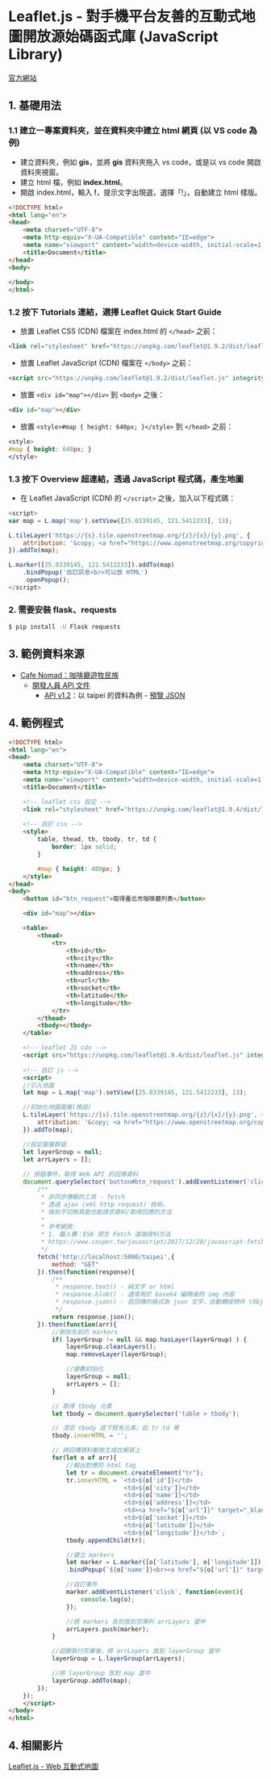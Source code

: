 # Leaflet.js - 對手機平台友善的互動式地圖開放源始碼函式庫 (JavaScript Library)
[官方網站](https://leafletjs.com/)

## 1. 基礎用法

### 1.1 建立一專案資料夾，並在資料夾中建立 html 網頁 (以 VS code 為例)
- 建立資料夾，例如 **gis**，並將 **gis** 資料夾拖入 vs code，或是以 vs code 開啟資料夾視窗。
- 建立 html 檔，例如 **index.html**。
- 開啟 index.html，輸入 **!**，提示文字出現選，選擇「!」，自動建立 html 樣版。
```html
<!DOCTYPE html>
<html lang="en">
<head>
    <meta charset="UTF-8">
    <meta http-equiv="X-UA-Compatible" content="IE=edge">
    <meta name="viewport" content="width=device-width, initial-scale=1.0">
    <title>Document</title>
</head>
<body>
    
</body>
</html>
```

### 1.2 按下 Tutorials 連結，選擇 Leaflet Quick Start Guide
- 放置 Leaflet CSS (CDN) 檔案在 index.html 的 `</head>` 之前：
```html
<link rel="stylesheet" href="https://unpkg.com/leaflet@1.9.2/dist/leaflet.css" integrity="sha256-sA+zWATbFveLLNqWO2gtiw3HL/lh1giY/Inf1BJ0z14=" crossorigin="" />
```
- 放置 Leaflet JavaScript (CDN) 檔案在 `</body>` 之前：
```html
<script src="https://unpkg.com/leaflet@1.9.2/dist/leaflet.js" integrity="sha256-o9N1jGDZrf5tS+Ft4gbIK7mYMipq9lqpVJ91xHSyKhg=" crossorigin=""></script>
```
- 放置 `<div id="map"></div>` 到 `<body>` 之後：
```html
<div id="map"></div>
```
- 放置 `<style>#map { height: 640px; }</style>` 到 `</head>` 之前：
```css
<style>
#map { height: 640px; }
</style>
```

### 1.3 按下 Overview 超連結，透過 JavaScript 程式碼，產生地圖
- 在 Leaflet JavaScript (CDN) 的 `</script>` 之後，加入以下程式碼：
```javascript
<script>
var map = L.map('map').setView([25.0339145, 121.5412233], 13);

L.tileLayer('https://{s}.tile.openstreetmap.org/{z}/{x}/{y}.png', {
    attribution: '&copy; <a href="https://www.openstreetmap.org/copyright">OpenStreetMap</a> contributors'
}).addTo(map);

L.marker([25.0339145, 121.5412233]).addTo(map)
    .bindPopup('自訂訊息<br>可以放 HTML')
    .openPopup();
</script>
```

### 2. 需要安裝 flask、requests
```bash
$ pip install -U Flask requests
```

## 3. 範例資料來源
- [Cafe Nomad：咖啡廳遊牧民族 ](https://cafenomad.tw/)
  - [開發人員 API 文件](https://cafenomad.tw/developers)
    - [API v1.2](https://cafenomad.tw/developers/docs/v1.2)：以 taipei 的資料為例 -  [預覽 JSON](https://cafenomad.tw/api/v1.2/cafes/taipei)


## 4. 範例程式
```html
<!DOCTYPE html>
<html lang="en">
<head>
    <meta charset="UTF-8">
    <meta http-equiv="X-UA-Compatible" content="IE=edge">
    <meta name="viewport" content="width=device-width, initial-scale=1.0">
    <title>Document</title>

    <!-- leaflet css 設定 -->
    <link rel="stylesheet" href="https://unpkg.com/leaflet@1.9.4/dist/leaflet.css" integrity="sha256-p4NxAoJBhIIN+hmNHrzRCf9tD/miZyoHS5obTRR9BMY=" crossorigin="" />
    
    <!-- 自訂 css -->
    <style>
        table, thead, th, tbody, tr, td {
            border: 1px solid;
        }

        #map { height: 480px; }
    </style>
</head>
<body>
    <button id="btn_request">取得臺北市咖啡廳列表</button>

    <div id="map"></div>

    <table>
        <thead>
            <tr>
                <th>id</th>
                <th>city</th>
                <th>name</th>
                <th>address</th>
                <th>url</th>
                <th>socket</th>
                <th>latitude</th>
                <th>longitude</th>
            </tr>
        </thead>
        <tbody></tbody>
    </table>

    <!-- leaflet JS cdn -->
    <script src="https://unpkg.com/leaflet@1.9.4/dist/leaflet.js" integrity="sha256-20nQCchB9co0qIjJZRGuk2/Z9VM+kNiyxNV1lvTlZBo=" crossorigin=""></script>
    
    <!-- 自訂 js -->
    <script>
    //引入地圖
    let map = L.map('map').setView([25.0339145, 121.5412233], 13);

    //初始化地圖圖層(預設)
    L.tileLayer('https://{s}.tile.openstreetmap.org/{z}/{x}/{y}.png', {
        attribution: '&copy; <a href="https://www.openstreetmap.org/copyright">OpenStreetMap</a> contributors'
    }).addTo(map);

    //設定圖層群組
    let layerGroup = null;
    let arrLayers = [];
    
    // 按鈕事件，取得 Web API 的回傳資料
    document.querySelector('button#btn_request').addEventListener('click', function(event){
        /**
         * 非同步傳輸的工具 - fetch
         * 透過 ajax (xml http request) 技術，
         * 做到不切換頁面也能請求資料/取得回應的方法
         * 
         * 參考網頁:
         * 1. 鐵人賽：ES6 原生 Fetch 遠端資料方法
         * https://www.casper.tw/javascript/2017/12/28/javascript-fetch/
         */
        fetch('http://localhost:5000/taipei',{
            method: "GET"
        }).then(function(response){
            /**
             * response.text() - 純文字 or html
             * response.blob() - 通常用於 base64 編碼後的 img 內容
             * response.json() - 若回傳的格式為 json 文字，自動轉成物件 (Object)
             */
            return response.json();
        }).then(function(arr){
            //刪除先前的 markers
            if( layerGroup != null && map.hasLayer(layerGroup) ) {
                layerGroup.clearLayers();
                map.removeLayer(layerGroup);

                //變數初始化
                layerGroup = null;
                arrLayers = [];
            }

            // 取得 tbody 元素
            let tbody = document.querySelector('table > tbody');

            // 清空 tbody 底下既有元素，如 tr td 等
            tbody.innerHTML = '';

            // 將回傳資料動態生成在網頁上
            for(let o of arr){
                //輸出對應的 html tag
                let tr = document.createElement("tr");
                tr.innerHTML = `<td>${o['id']}</td>
                                <td>${o['city']}</td>
                                <td>${o['name']}</td>
                                <td>${o['address']}</td>
                                <td><a href="${o['url']}" target="_blank">連結</a></td>
                                <td>${o['socket']}</td>
                                <td>${o['latitude']}</td>
                                <td>${o['longitude']}</td>`;
                tbody.appendChild(tr);

                //建立 markers
                let marker = L.marker([o['latitude'], o['longitude']])
                .bindPopup(`${o['name']}<br><a href="${o['url']}" target="_blank">連結</a>`);

                //自訂事件
                marker.addEventListener('click', function(event){
                    console.log(o);
                });

                //將 markers 各別放到空陣列 arrLayers 當中
                arrLayers.push(marker);
            }

            //迴圈執行完畢後，將 arrLayers 放到 layerGroup 當中
            layerGroup = L.layerGroup(arrLayers);

            //將 layerGroup 放到 map 當中
            layerGroup.addTo(map);
        });
    });
    </script>
</body>
</html>
```

## 4. 相關影片
[Leaflet.js - Web 互動式地圖](https://www.youtube.com/playlist?list=PLV4FeK54eNbwNaCoJomI1jhvgm-A-vOsz)